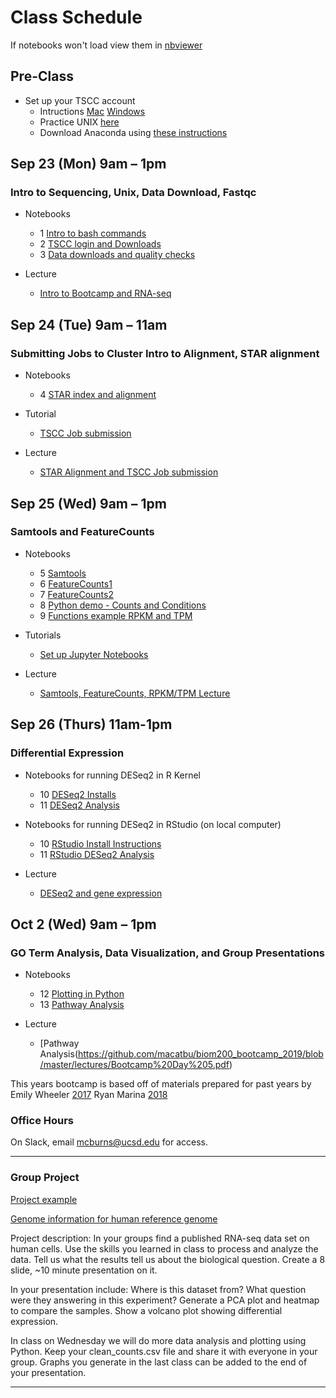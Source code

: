 
# Class Schedule 

If notebooks won't load view them in [nbviewer](https://nbviewer.jupyter.org/)

## Pre-Class
- Set up your TSCC account
   - Intructions [Mac](https://github.com/macatbu/biom200_bootcamp_2019/blob/master/tutorials/Generate_public_private_key_mac.ipynb)   [Windows](https://github.com/macatbu/biom200_bootcamp_2019/blob/master/tutorials/Generate_public_and_private_key_windows.ipynb)
   - Practice UNIX [here](http://korflab.ucdavis.edu/bootcamp.html)
   - Download Anaconda using [these instructions](https://github.com/macatbu/biom200_bootcamp_2019/blob/master/notebooks/00-%20Pre-class%20downloads.ipynb)

## Sep 23 (Mon) 9am – 1pm 
### Intro to Sequencing, Unix, Data Download, Fastqc
- Notebooks
   - 1 [Intro to bash commands](https://github.com/macatbu/biom200_bootcamp_2019/blob/master/notebooks/01-Essential_bash_commands.ipynb) 
   - 2 [TSCC login and Downloads](https://github.com/macatbu/biom200_bootcamp_2019/blob/master/notebooks/02-TSCC_login_and_program_downloads.ipynb)
   - 3 [Data downloads and quality checks](https://github.com/macatbu/biom200_bootcamp_2019/blob/master/notebooks/03-Download_Data_and_Fastqc.ipynb)


- Lecture 
   - [Intro to Bootcamp and RNA-seq](https://github.com/macatbu/biom200_bootcamp_2019/blob/master/lectures/Bootcamp_Day_1.pdf)

## Sep 24 (Tue) 9am – 11am
### Submitting Jobs to Cluster Intro to Alignment, STAR alignment

- Notebooks
   - 4 [STAR index and alignment](https://github.com/macatbu/biom200_bootcamp_2019/blob/master/notebooks/04-STAR_index_alignment_and_aliases.ipynb)

- Tutorial 
   - [TSCC Job submission](https://github.com/macatbu/biom200_bootcamp_2019/blob/master/tutorials/TSCC_job_submission.ipynb)
- Lecture 
  - [STAR Alignment and TSCC Job submission](https://github.com/macatbu/biom200_bootcamp_2019/blob/master/lectures/Bootcamp%20Day%202.pdf)

## Sep 25 (Wed) 9am – 1pm
### Samtools and FeatureCounts

- Notebooks
  - 5 [Samtools](https://github.com/macatbu/biom200_bootcamp_2019/blob/master/notebooks/05-Samtools_Sort_and_Indexing.ipynb)
  - 6 [FeatureCounts1](https://github.com/macatbu/biom200_bootcamp_2019/blob/master/notebooks/06-FeatureCounts.ipynb)
  - 7 [FeatureCounts2](https://github.com/macatbu/biom200_bootcamp_2019/blob/master/notebooks/07-FeatureCounts_tutorial.ipynb)
  - 8 [Python demo - Counts and Conditions](https://github.com/macatbu/biom200_bootcamp_2019/blob/master/notebooks/08-Python_demo_make_counts_and_conditions_matrix.ipynb)
  - 9 [Functions example RPKM and TPM](https://github.com/macatbu/biom200_bootcamp_2019/blob/master/notebooks/09-Functions_example_RPKM_and_TPM.ipynb)

- Tutorials 
   - [Set up Jupyter Notebooks](https://github.com/macatbu/biom200_bootcamp_2019/blob/master/tutorials/Opening_Jupyter_Notebooks.ipynb)

- Lecture 
  - [Samtools, FeatureCounts, RPKM/TPM Lecture](https://github.com/macatbu/biom200_bootcamp_2019/blob/master/lectures/Bootcamp%20Day%203.pdf)

## Sep 26 (Thurs) 11am-1pm
### Differential Expression

- Notebooks for running DESeq2 in R Kernel
  - 10 [DESeq2 Installs](https://github.com/macatbu/biom200_bootcamp_2019/blob/master/notebooks/10-DESeq2_Installs.ipynb)
  - 11 [DESeq2 Analysis](https://github.com/macatbu/biom200_bootcamp_2019/blob/master/notebooks/11-DESeq2_analysis.ipynb)

- Notebooks for running DESeq2 in RStudio (on local computer)
  - 10 [RStudio Install Instructions](https://github.com/macatbu/biom200_bootcamp_2019/blob/master/notebooks/10-RStudio_Install_Instructions.ipynb)
  - 11 [RStudio DESeq2 Analysis](https://github.com/macatbu/biom200_bootcamp_2019/blob/master/notebooks/11%20-%20RStudio_DESeq2_Analysis.Rmd)
  
- Lecture 
   - [DESeq2 and gene expression](https://github.com/macatbu/biom200_bootcamp_2019/blob/master/lectures/Bootcamp%20Day%204.pdf)

## Oct 2 (Wed) 9am – 1pm
### GO Term Analysis, Data Visualization, and Group Presentations 

- Notebooks
  - 12 [Plotting in Python](https://github.com/macatbu/biom200_bootcamp_2019/blob/master/notebooks/12-Plotting_in_Python.ipynb)
  - 13 [Pathway Analysis](https://github.com/macatbu/biom200_bootcamp_2019/blob/master/notebooks/13-Pathway_analysis_of_differentially_expressed_genes.ipynb)

- Lecture
  - [Pathway Analysis(https://github.com/macatbu/biom200_bootcamp_2019/blob/master/lectures/Bootcamp%20Day%205.pdf)


This years bootcamp is based off of materials prepared for past years by 
Emily Wheeler [2017](https://github.com/YeoLab/BMS_bioinformatics_bootcamp_2017)
Ryan Marina [2018](https://github.com/ryanmarina/BMS_bioinformatics_bootcamp_2018)


### Office Hours

On Slack, email mcburns@ucsd.edu for access. 

*************************************************************************

### Group Project

[Project example](https://github.com/macatbu/biom200_bootcamp_2019/blob/master/group_project/Group_Project_Example.pdf)

[Genome information for human reference genome](https://github.com/macatbu/biom200_bootcamp_2019/blob/master/group_project/Group_Project_Tips.ipynb)
 
Project description: 
In your groups find a published RNA-seq data set on human cells. Use the skills you learned in class to process and analyze the data. Tell us what the results tell us about the biological question. Create a 8 slide, ~10 minute presentation on it.
 
 In your presentation include:
 Where is this dataset from?
 What question were they answering in this experiment?
 Generate a PCA plot and heatmap to compare the samples. 
 Show a volcano plot showing differential expression.

 
 In class on Wednesday we will do more data analysis and plotting using Python.
 Keep your clean_counts.csv file and share it with everyone in your group. 
 Graphs you generate in the last class can be added to the end of your presentation. 
 
 
 
*************************************************************************






